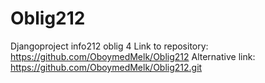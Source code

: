 # Oblig212
Djangoproject info212 oblig 4
Link to repository: https://github.com/OboymedMelk/Oblig212
Alternative link: https://github.com/OboymedMelk/Oblig212.git
